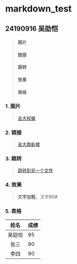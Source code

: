 # markdown_test
## 24190916 吴劭恺
> #### 图片
> #### 链接
> #### 跳转
> #### 效果
> #### 表格

### 1. 图片
> [吉大校徽](jlu.png)
### 2. 链接
> [吉大鼎新楼](https://img0.baidu.com/it/u=4196542724,1829268828&fm=253&fmt=auto&app=120&f=JPEG?w=916&h=500)
### 3. 跳转
> [跳转到另一个文件](markdown2.md)
### 4. 效果
> **文字加粗**，*文字斜体*
### 5. 表格
|姓名                             |成绩                                |
|:------------------------------------:|------------------------------------|
|吴劭恺                            |95|
|张三                             |90|
|李四                             |90|
